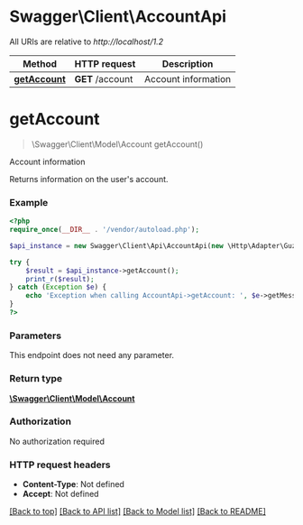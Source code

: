 # Swagger\Client\AccountApi

All URIs are relative to *http://localhost/1.2*

Method | HTTP request | Description
------------- | ------------- | -------------
[**getAccount**](AccountApi.md#getAccount) | **GET** /account | Account information


# **getAccount**
> \Swagger\Client\Model\Account getAccount()

Account information

Returns information on the user's account.

### Example
```php
<?php
require_once(__DIR__ . '/vendor/autoload.php');

$api_instance = new Swagger\Client\Api\AccountApi(new \Http\Adapter\Guzzle6\Client());

try {
    $result = $api_instance->getAccount();
    print_r($result);
} catch (Exception $e) {
    echo 'Exception when calling AccountApi->getAccount: ', $e->getMessage(), PHP_EOL;
}
?>
```

### Parameters
This endpoint does not need any parameter.

### Return type

[**\Swagger\Client\Model\Account**](../Model/Account.md)

### Authorization

No authorization required

### HTTP request headers

 - **Content-Type**: Not defined
 - **Accept**: Not defined

[[Back to top]](#) [[Back to API list]](../../README.md#documentation-for-api-endpoints) [[Back to Model list]](../../README.md#documentation-for-models) [[Back to README]](../../README.md)

